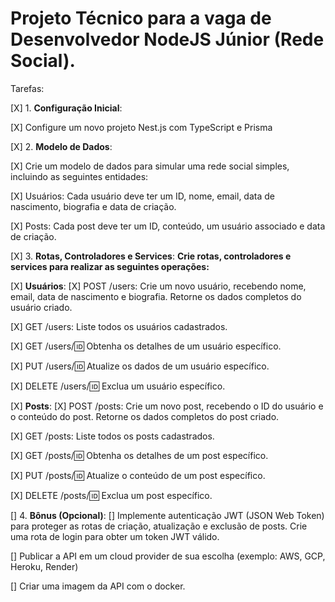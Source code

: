 # Projeto Técnico para a vaga de Desenvolvedor NodeJS Júnior (Rede Social).

Tarefas:

[X] 1. **Configuração Inicial**:

[X] Configure um novo projeto Nest.js com TypeScript e Prisma

[X] 2. **Modelo de Dados**:

[X] Crie um modelo de dados para simular uma rede social simples, incluindo as seguintes entidades:

[X] Usuários: Cada usuário deve ter um ID, nome, email, data de nascimento, biografia e data de criação.

[X] Posts: Cada post deve ter um ID, conteúdo, um usuário associado e data de criação.


[X] 3. **Rotas, Controladores e Services**:
**Crie rotas, controladores e services para realizar as seguintes operações:**

[X] **Usuários**:
[X] POST /users: Crie um novo usuário, recebendo nome, email, data de nascimento e biografia. Retorne os dados completos do usuário criado.

[X] GET /users: Liste todos os usuários cadastrados.

[X] GET /users/:id: Obtenha os detalhes de um usuário específico.

[X] PUT /users/:id: Atualize os dados de um usuário específico.

[X] DELETE /users/:id: Exclua um usuário específico.


[X] **Posts**:
[X] POST /posts: Crie um novo post, recebendo o ID do usuário e o conteúdo do post. Retorne os dados completos do post criado.

[X] GET /posts: Liste todos os posts cadastrados.

[X] GET /posts/:id: Obtenha os detalhes de um post específico.

[X] PUT /posts/:id: Atualize o conteúdo de um post específico.

[X] DELETE /posts/:id: Exclua um post específico.



[] 4. **Bônus (Opcional)**:
[] Implemente autenticação JWT (JSON Web Token) para proteger as rotas de criação, atualização e exclusão de posts. Crie uma rota de login para obter um token JWT válido.

[] Publicar a API em um cloud provider de sua escolha (exemplo: AWS, GCP, Heroku, Render)

[] Criar uma imagem da API com o docker.